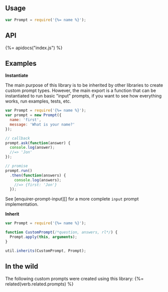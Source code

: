 ## Usage

```js
var Prompt = require('{%= name %}');
```

## API
{%= apidocs("index.js") %}

## Examples

**Instantiate**

The main purpose of this library is to be inherited by other libraries to create custom prompt types. However, the main export is a function that can be instantiated to run basic "input" prompts, if you want to see how everything works, run examples, tests, etc. 

```js
var Prompt = require('{%= name %}');
var prompt = new Prompt({
  name: 'first',
  message: 'What is your name?'
});

// callback
prompt.ask(function(answer) {
  console.log(answer);
  //=> 'Jon'
});

// promise
prompt.run()
  .then(function(answers) {
    console.log(answers);
    //=> {first: 'Jon'}
  });
```

See [enquirer-prompt-input][] for a more complete `input` prompt implementation.


**Inherit**

```js
var Prompt = require('{%= name %}');

function CustomPrompt(/*question, answers, rl*/) {
  Prompt.apply(this, arguments);
}

util.inherits(CustomPrompt, Prompt);
```

## In the wild

The following custom prompts were created using this library:
{%= related(verb.related.prompts) %}
